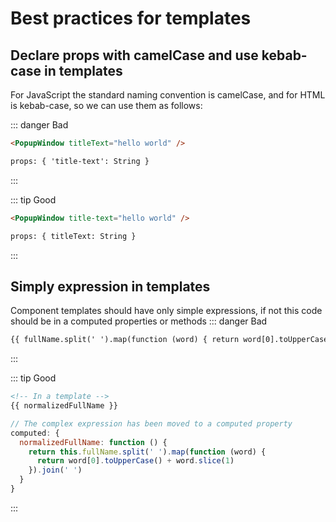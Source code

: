 # Best practices for templates

## Declare props with camelCase and use kebab-case in templates

For JavaScript the standard naming convention is camelCase, and for HTML is kebab-case, so we can use them as follows:

::: danger Bad

```html
<PopupWindow titleText="hello world" />

props: { 'title-text': String }
```

:::

::: tip Good

```html
<PopupWindow title-text="hello world" />

props: { titleText: String }
```

:::

## Simply expression in templates

Component templates should have only simple expressions, if not this code should be in a computed properties or methods
::: danger Bad

```html
{{ fullName.split(' ').map(function (word) { return word[0].toUpperCase() + word.slice(1) }).join(' ') }}
```

:::

::: tip Good

```html
<!-- In a template -->
{{ normalizedFullName }}
```

```js
// The complex expression has been moved to a computed property
computed: {
  normalizedFullName: function () {
    return this.fullName.split(' ').map(function (word) {
      return word[0].toUpperCase() + word.slice(1)
    }).join(' ')
  }
}
```

:::
